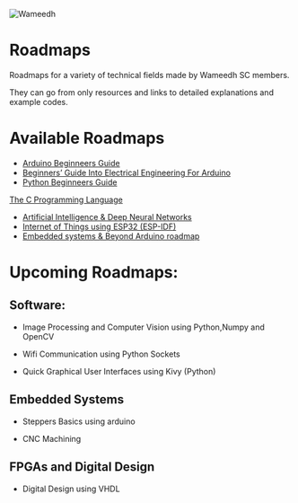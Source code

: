 ![Wameedh](https://i.ibb.co/wyKRMdC/Wameedh.png)
# Roadmaps
Roadmaps for a variety of technical fields made by Wameedh SC members.

They can go from only resources and links to detailed explanations and example codes.


# Available Roadmaps
- [Arduino Beginneers Guide](https://github.com/dahmadjid/Wameedh-Roadmaps/tree/main/Arduino)
- [Beginners’ Guide Into Electrical Engineering For Arduino](https://github.com/dahmadjid/Wameedh-Roadmaps/tree/main/Electrical%20Engineering)
- [Python Beginneers Guide](https://github.com/dahmadjid/Wameedh-Roadmaps/tree/main/python)

 [The C Programming Language](https://github.com/dahmadjid/Wameedh-Roadmaps/tree/main/C)
- [Artificial Intelligence & Deep Neural Networks](https://github.com/mounirouadi/Deep-learning-for-computer-vision-workshop-V2.0)
- [Internet of Things using ESP32 (ESP-IDF)](https://github.com/dahmadjid/Wameedh-Roadmaps/tree/main/IoT)
- [Embedded systems & Beyond Arduino roadmap](https://github.com/zakimadaoui/embedded_roadmap)

# Upcoming Roadmaps:
## Software:


- Image Processing and Computer Vision using Python,Numpy and OpenCV

- Wifi Communication using Python Sockets

- Quick Graphical User Interfaces using Kivy (Python)



## Embedded Systems

- Steppers Basics using arduino

- CNC Machining 




## FPGAs and Digital Design
- Digital Design using VHDL
